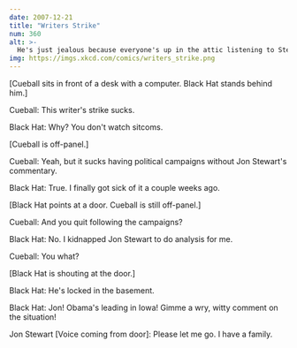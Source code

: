 ```yaml
---
date: 2007-12-21
title: "Writers Strike"
num: 360
alt: >-
  He's just jealous because everyone's up in the attic listening to Stephen Colbert.
img: https://imgs.xkcd.com/comics/writers_strike.png
---
```

[Cueball sits in front of a desk with a computer. Black Hat stands behind him.]

Cueball: This writer's strike sucks.

Black Hat: Why? You don't watch sitcoms.

[Cueball is off-panel.]

Cueball: Yeah, but it sucks having political campaigns without Jon Stewart's commentary.

Black Hat: True. I finally got sick of it a couple weeks ago.

[Black Hat points at a door. Cueball is still off-panel.]

Cueball: And you quit following the campaigns?

Black Hat: No. I kidnapped Jon Stewart to do analysis for me.

Cueball: You what?

[Black Hat is shouting at the door.]

Black Hat: He's locked in the basement.

Black Hat: Jon! Obama's leading in Iowa! Gimme a wry, witty comment on the situation!

Jon Stewart [Voice coming from door]: Please let me go. I have a family.